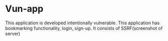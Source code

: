 # Vun-app

This application is developed intentionally vulnerable. This application has bookmarking functionality, login, sign-up. It consists of SSRF(screenshot of server)

![]()
